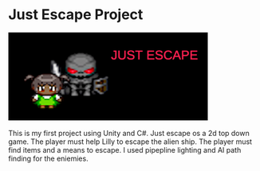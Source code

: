 # Just Escape Project

<img src = "/JustEscapeTitleShot.png" width = "400">

This is my first project using Unity and C#. Just escape os a 2d top down game. The player must help Lilly to escape the alien ship. The player must find items and a means to escape.
I used pipepline lighting and AI path finding for the eniemies.  
